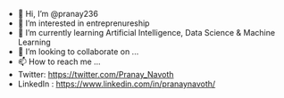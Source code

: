 - 👋 Hi, I’m @pranay236
- 👀 I’m interested in entreprenureship
- 🌱 I’m currently learning Artificial Intelligence, Data Science & Machine Learning
- 💞️ I’m looking to collaborate on ...
- 📫 How to reach me ...
- Twitter: https://twitter.com/Pranay_Navoth 
- LinkedIn : https://www.linkedin.com/in/pranaynavoth/

<!---
pranay236/pranay236 is a ✨ special ✨ repository because its `README.md` (this file) appears on your GitHub profile.
You can click the Preview link to take a look at your changes.
--->
